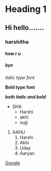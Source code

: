 # Heading 1
## Hi hello.......
### harshitha
#### how r u
##### bye
*italic type font*

**Bold type font**

***both italic and bold***

* SHA
  * Harshi
  * akhi
  * sujji

1. AAHU
   1. Harshi
   2. Akhi
   3. Uday
   4. Aaryan

[Google](https://www.google.com/)
 
